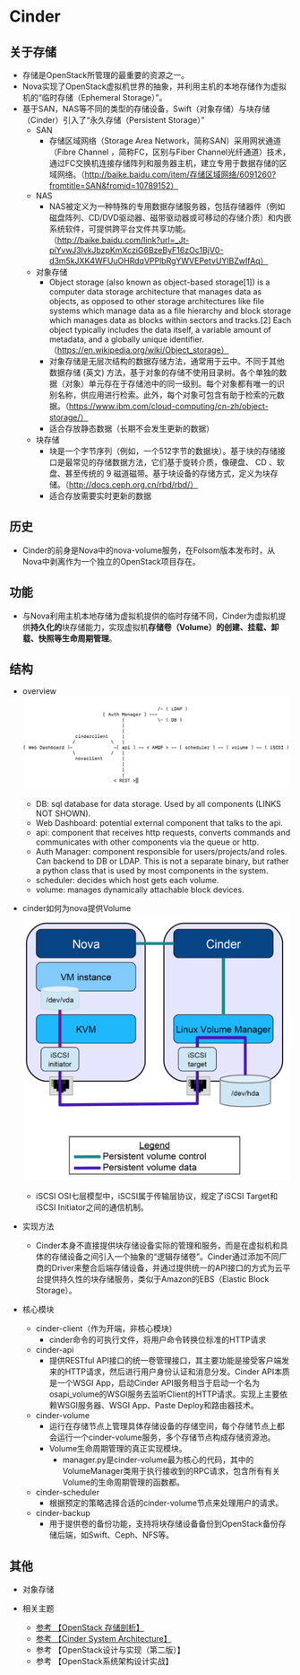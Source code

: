 # Cinder
## 关于存储
  - 存储是OpenStack所管理的最重要的资源之一。
  - Nova实现了OpenStack虚拟机世界的抽象，并利用主机的本地存储作为虚拟机的“临时存储（Ephemeral Storage）”。
  - 基于SAN，NAS等不同的类型的存储设备，Swift（对象存储）与块存储（Cinder）引入了“永久存储（Persistent Storage）”
    - SAN
      - 存储区域网络（Storage Area Network，简称SAN）采用网状通道（Fibre Channel ，简称FC，区别与Fiber Channel光纤通道）技术，通过FC交换机连接存储阵列和服务器主机，建立专用于数据存储的区域网络。（http://baike.baidu.com/item/存储区域网络/6091260?fromtitle=SAN&fromid=10789152）
    - NAS
      - NAS被定义为一种特殊的专用数据存储服务器，包括存储器件（例如磁盘阵列、CD/DVD驱动器、磁带驱动器或可移动的存储介质）和内嵌系统软件，可提供跨平台文件共享功能。（http://baike.baidu.com/link?url=_Jt-piYvwJ3lvkJbzpKmXcziG6BzeByF16zOc1BjV0-d3m5kJXK4WFUuOHRdqVPPlbRgYWVEPetvUYlBZwIfAq）
    - 对象存储
      - Object storage (also known as object-based storage[1]) is a computer data storage architecture that manages data as objects, as opposed to other storage architectures like file systems which manage data as a file hierarchy and block storage which manages data as blocks within sectors and tracks.[2] Each object typically includes the data itself, a variable amount of metadata, and a globally unique identifier. （https://en.wikipedia.org/wiki/Object_storage）
      - 对象存储是无层次结构的数据存储方法，通常用于云中。不同于其他数据存储 (英文) 方法，基于对象的存储不使用目录树。各个单独的数据（对象）单元存在于存储池中的同一级别。每个对象都有唯一的识别名称，供应用进行检索。此外，每个对象可包含有助于检索的元数据。（https://www.ibm.com/cloud-computing/cn-zh/object-storage/）
      - 适合存放静态数据（长期不会发生更新的数据）
    - 块存储
      - 块是一个字节序列（例如，一个512字节的数据块）。基于块的存储接口是最常见的存储数据方法，它们基于旋转介质，像硬盘、 CD 、软盘、甚至传统的 9 磁道磁带。基于块设备的存储方式，定义为块存储。（http://docs.ceph.org.cn/rbd/rbd/）
      - 适合存放需要实时更新的数据

## 历史
  - Cinder的前身是Nova中的nova-volume服务，在Folsom版本发布时，从Nova中剥离作为一个独立的OpenStack项目存在。

## 功能
- 与Nova利用主机本地存储为虚拟机提供的临时存储不同，Cinder为虚拟机提供**持久化的**块存储能力，实现虚拟机**存储卷（Volume）的创建、挂载、卸载、快照等生命周期管理**。

## 结构
- overview
  ![](./../images/cinder-arch01.png)
  - DB: sql database for data storage. Used by all components (LINKS NOT SHOWN).
  - Web Dashboard: potential external component that talks to the api.
  - api: component that receives http requests, converts commands and communicates with other components via the queue or http.
  - Auth Manager: component responsible for users/projects/and roles. Can backend to DB or LDAP. This is not a separate binary, but rather a python class that is used by most components in the system.
  - scheduler: decides which host gets each volume.
  - volume: manages dynamically attachable block devices.

- cinder如何为nova提供Volume
  ![](./../images/cinder-arch02.png)
  - iSCSI
  OSI七层模型中，iSCSI属于传输层协议，规定了iSCSI Target和iSCSI Initiator之间的通信机制。

- 实现方法
  - Cinder本身不直接提供块存储设备实际的管理和服务，而是在虚拟机和具体的存储设备之间引入一个抽象的“逻辑存储卷”。Cinder通过添加不同厂商的Driver来整合后端存储设备，并通过提供统一的API接口的方式为云平台提供持久性的块存储服务，类似于Amazon的EBS（Elastic Block Storage）。
- 核心模块
  - cinder-client（作为开端，非核心模块）
    - cinder命令的可执行文件，将用户命令转换位标准的HTTP请求
  - cinder-api
    - 提供RESTful API接口的统一卷管理接口，其主要功能是接受客户端发来的HTTP请求，然后进行用户身份认证和消息分发。Cinder API本质是一个WSGI App，启动Cinder API服务相当于启动一个名为osapi_volume的WSGI服务去监听Client的HTTP请求。实现上主要依赖WSGI服务器、WSGI App、Paste Deploy和路由器技术。
  - cinder-volume
    - 运行在存储节点上管理具体存储设备的存储空间，每个存储节点上都会运行一个cinder-volume服务，多个存储节点构成存储资源池。
    - Volume生命周期管理的真正实现模块。
      - manager.py是cinder-volume最为核心的代码，其中的VolumeManager类用于执行接收到的RPC请求，包含所有有关Volume的生命周期管理的函数都。
  - cinder-scheduler
    - 根据预定的策略选择合适的cinder-volume节点来处理用户的请求。
  - cinder-backup
    - 用于提供卷的备份功能，支持将块存储设备备份到OpenStack备份存储后端，如Swift、Ceph、NFS等。

## 其他
- 对象存储

- 相关主题
  - [参考 【OpenStack 存储剖析】 ](https://www.ibm.com/developerworks/cn/cloud/library/1402_chenhy_openstackstorage/)
  - [参考 【Cinder System Architecture】](https://docs.openstack.org/developer/cinder/devref/architecture.html)
  - 参考 【OpenStack设计与实现（第二版）】
  - 参考 【OpenStack系统架构设计实战】
